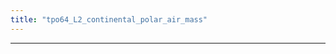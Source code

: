 ```yaml
---
title: "tpo64_L2_continental_polar_air_mass"
---
```


<div class="markmap-container">
<div class="markmap">
<script type="text/template">

# Earth Science Lecture: Continental Polar Air Mass <br> 地球科学讲座：大陆极地气团

## Definition and Origin of Continental Polar Air Masses <br> 大陆极地气团的定义和起源
- An air mass is a large body of air with uniform properties in terms of temperature and moisture. <br> 气团是具有统一温度和湿度特性的大气团。
- Continental polar air masses originate over continents near the poles, which are typically cold and dry. <br> 大陆极地气团源自靠近极点的大陆，那里通常寒冷干燥。
- The polar air masses from the Arctic in Northern Canada largely influence weather patterns in the United States, especially east of the Rocky Mountains. <br> 来自北加拿大北极的极地气团在很大程度上影响了美国的天气模式，特别是洛基山脉以东的地区。

## Characteristics and Impact of Continental Polar Air Masses <br> 大陆极地气团的特性和影响
- Continental polar air masses are typically not associated with heavy precipitation. They remain dry and cold throughout their journey across North America, bringing clear skies and cooler temperatures to the eastern United States during winter. <br> 大陆极地气团通常与大降水无关。它们在横跨北美的过程中保持干燥和寒冷，为美国东部的冬季带来晴朗的天空和较冷的温度。
- However, when a polar air mass passes over the Great Lakes region in late autumn and winter, it can cause heavy snowfalls. These snowstorms, known as lake effect snows, derive their moisture from the Great Lakes themselves. <br> 然而，当极地气团在深秋和冬季穿过大湖地区时，可能会引起大雪。这些雪暴被称为湖效雪，其湿气来自大湖本身。

## Lake Effect Snows: The Process <br> 湖效雪：过程
- During the summer, bodies of water, especially large ones like the Great Lakes, absorb significant amounts of energy from the sun and warm summer air, becoming large reservoirs of heat. The land, in contrast, doesn't store heat as efficiently and gets colder faster during the cold seasons. <br> 在夏季，水体（特别是像大湖这样的大型水体）从太阳和温暖的夏季空气中吸收大量的能量，变成了大型的热量储藏库。相比之下，陆地不能有效地储存热量，在寒冷季节中变冷得更快。
- When a dry continental polar air mass moves across the relatively warm lakes, the warm, moist air from the lake rises into the cold, dry air above, leading to the formation of clouds and snowfall over the lake and on the downwind shores. <br> 当一个干燥的大陆极地气团横穿相对温暖的湖面时，湖水中的温暖湿润的空气上升到上面的冷干空气中，导致云的形成和湖面及下风岸的降雪。

## Predictions for the Future <br> 对未来的预测
- Many scientists predict that lake effect snowstorms will increase in frequency and intensity over the course of this century due to the average temperature of the Great Lakes' surface waters increasing. <br> 许多科学家预测，由于大湖表面水温的平均温度上升，湖效雪暴的频率和强度将在本世纪内增加。
- However, if air temperatures continue to rise in the next hundred years, polar air mass temperatures will too, and winter could be much milder. This could lead to more precipitation falling as rain instead of snow if the air isn't cold enough to support snowfall. <br> 然而，如果在未来一百年内气温继续上升，极地气团的温度也将上升，冬季可能会变得更温和。如果空气不够冷以支持降雪，这可能会导致更多的降水以雨的形式而非雪的形式下降。 


</script>
</div>
</div>

---